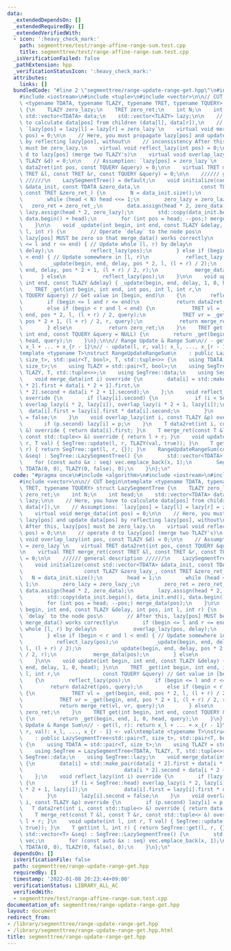 ```yaml
---
data:
  _extendedDependsOn: []
  _extendedRequiredBy: []
  _extendedVerifiedWith:
  - icon: ':heavy_check_mark:'
    path: segmenttree/test/range-affine-range-sum.test.cpp
    title: segmenttree/test/range-affine-range-sum.test.cpp
  _isVerificationFailed: false
  _pathExtension: hpp
  _verificationStatusIcon: ':heavy_check_mark:'
  attributes:
    links: []
  bundledCode: "#line 2 \"segmenttree/range-update-range-get.hpp\"\n#include <algorithm>\n\
    #include <iostream>\n#include <tuple>\n#include <vector>\n\n// CUT begin\ntemplate\
    \ <typename TDATA, typename TLAZY, typename TRET, typename TQUERY> struct LazySegmentTree\
    \ {\n    TLAZY zero_lazy;\n    TRET zero_ret;\n    int N;\n    int head;\n   \
    \ std::vector<TDATA> data;\n    std::vector<TLAZY> lazy;\n\n    // Here, you have\
    \ to calculate data[pos] from children (data[l], data[r]),\n    // Assumptions:\
    \ `lazy[pos] = lazy[l] = lazy[r] = zero_lazy`\n    virtual void merge_data(int\
    \ pos) = 0;\n\n    // Here, you must propagate lazy[pos] and update data[pos]\
    \ by reflecting lazy[pos], without\n    // inconsistency After this, lazy[pos]\
    \ must be zero_lazy.\n    virtual void reflect_lazy(int pos) = 0;\n\n    // operate\
    \ d to lazy[pos] (merge two TLAZY's)\n    virtual void overlap_lazy(int pos, const\
    \ TLAZY &d) = 0;\n\n    // Assumption: `lazy[pos] = zero_lazy`\n    virtual TRET\
    \ data2ret(int pos, const TQUERY &query) = 0;\n\n    virtual TRET merge_ret(const\
    \ TRET &l, const TRET &r, const TQUERY &query) = 0;\n\n    ////// general description\
    \ //////\n    LazySegmentTree() = default;\n    void initialize(const std::vector<TDATA>\
    \ &data_init, const TDATA &zero_data,\n                    const TLAZY &zero_lazy_,\
    \ const TRET &zero_ret_) {\n        N = data_init.size();\n        head = 1;\n\
    \        while (head < N) head <<= 1;\n        zero_lazy = zero_lazy_;\n     \
    \   zero_ret = zero_ret_;\n        data.assign(head * 2, zero_data);\n       \
    \ lazy.assign(head * 2, zero_lazy);\n        std::copy(data_init.begin(), data_init.end(),\
    \ data.begin() + head);\n        for (int pos = head; --pos;) merge_data(pos);\n\
    \    }\n\n    void _update(int begin, int end, const TLAZY &delay, int pos, int\
    \ l, int r) {\n        // Operate `delay` to the node pos\n        // After this,\
    \ lazy[pos] MUST be zero so that merge_data() works correctly\n        if (begin\
    \ <= l and r <= end) { // Update whole [l, r) by delay\n            overlap_lazy(pos,\
    \ delay);\n            reflect_lazy(pos);\n        } else if (begin < r and l\
    \ < end) { // Update somewhere in [l, r)\n            reflect_lazy(pos);\n   \
    \         _update(begin, end, delay, pos * 2, l, (l + r) / 2);\n            _update(begin,\
    \ end, delay, pos * 2 + 1, (l + r) / 2, r);\n            merge_data(pos);\n  \
    \      } else\n            reflect_lazy(pos);\n    }\n\n    void update(int begin,\
    \ int end, const TLAZY &delay) { _update(begin, end, delay, 1, 0, head); }\n\n\
    \    TRET _get(int begin, int end, int pos, int l, int r,\n              const\
    \ TQUERY &query) // Get value in [begin, end)\n    {\n        reflect_lazy(pos);\n\
    \        if (begin <= l and r <= end)\n            return data2ret(pos, query);\n\
    \        else if (begin < r and l < end) {\n            TRET vl = _get(begin,\
    \ end, pos * 2, l, (l + r) / 2, query);\n            TRET vr = _get(begin, end,\
    \ pos * 2 + 1, (l + r) / 2, r, query);\n            return merge_ret(vl, vr, query);\n\
    \        } else\n            return zero_ret;\n    }\n    TRET get(int begin,\
    \ int end, const TQUERY &query = NULL) {\n        return _get(begin, end, 1, 0,\
    \ head, query);\n    }\n};\n\n// Range Update & Range Sum\n// - get(l, r): return\
    \ x_l + ... + x_{r - 1}\n// - update(l, r, val): x_l, ..., x_{r - 1} <- val\n\
    template <typename T>\nstruct RangeUpdateRangeSum\n    : public LazySegmentTree<std::pair<T,\
    \ size_t>, std::pair<T, bool>, T, std::tuple<>> {\n    using TDATA = std::pair<T,\
    \ size_t>;\n    using TLAZY = std::pair<T, bool>;\n    using SegTree = LazySegmentTree<TDATA,\
    \ TLAZY, T, std::tuple<>>;\n    using SegTree::data;\n    using SegTree::lazy;\n\
    \    void merge_data(int i) override {\n        data[i] = std::make_pair(data[i\
    \ * 2].first + data[i * 2 + 1].first,\n                                 data[i\
    \ * 2].second + data[i * 2 + 1].second);\n    };\n    void reflect_lazy(int i)\
    \ override {\n        if (lazy[i].second) {\n            if (i < SegTree::head)\
    \ overlap_lazy(i * 2, lazy[i]), overlap_lazy(i * 2 + 1, lazy[i]);\n          \
    \  data[i].first = lazy[i].first * data[i].second;\n        }\n        lazy[i].second\
    \ = false;\n    }\n    void overlap_lazy(int i, const TLAZY &p) override {\n \
    \       if (p.second) lazy[i] = p;\n    }\n    T data2ret(int i, const std::tuple<>\
    \ &) override { return data[i].first; }\n    T merge_ret(const T &l, const T &r,\
    \ const std::tuple<> &) override { return l + r; }\n    void update(int l, int\
    \ r, T val) { SegTree::update(l, r, TLAZY(val, true)); }\n    T get(int l, int\
    \ r) { return SegTree::get(l, r, {}); }\n    RangeUpdateRangeSum(const std::vector<T>\
    \ &seq) : SegTree::LazySegmentTree() {\n        std::vector<TDATA> vec;\n    \
    \    for (const auto &x : seq) vec.emplace_back(x, 1);\n        SegTree::initialize(vec,\
    \ TDATA(0, 0), TLAZY(0, false), 0);\n    }\n};\n"
  code: "#pragma once\n#include <algorithm>\n#include <iostream>\n#include <tuple>\n\
    #include <vector>\n\n// CUT begin\ntemplate <typename TDATA, typename TLAZY, typename\
    \ TRET, typename TQUERY> struct LazySegmentTree {\n    TLAZY zero_lazy;\n    TRET\
    \ zero_ret;\n    int N;\n    int head;\n    std::vector<TDATA> data;\n    std::vector<TLAZY>\
    \ lazy;\n\n    // Here, you have to calculate data[pos] from children (data[l],\
    \ data[r]),\n    // Assumptions: `lazy[pos] = lazy[l] = lazy[r] = zero_lazy`\n\
    \    virtual void merge_data(int pos) = 0;\n\n    // Here, you must propagate\
    \ lazy[pos] and update data[pos] by reflecting lazy[pos], without\n    // inconsistency\
    \ After this, lazy[pos] must be zero_lazy.\n    virtual void reflect_lazy(int\
    \ pos) = 0;\n\n    // operate d to lazy[pos] (merge two TLAZY's)\n    virtual\
    \ void overlap_lazy(int pos, const TLAZY &d) = 0;\n\n    // Assumption: `lazy[pos]\
    \ = zero_lazy`\n    virtual TRET data2ret(int pos, const TQUERY &query) = 0;\n\
    \n    virtual TRET merge_ret(const TRET &l, const TRET &r, const TQUERY &query)\
    \ = 0;\n\n    ////// general description //////\n    LazySegmentTree() = default;\n\
    \    void initialize(const std::vector<TDATA> &data_init, const TDATA &zero_data,\n\
    \                    const TLAZY &zero_lazy_, const TRET &zero_ret_) {\n     \
    \   N = data_init.size();\n        head = 1;\n        while (head < N) head <<=\
    \ 1;\n        zero_lazy = zero_lazy_;\n        zero_ret = zero_ret_;\n       \
    \ data.assign(head * 2, zero_data);\n        lazy.assign(head * 2, zero_lazy);\n\
    \        std::copy(data_init.begin(), data_init.end(), data.begin() + head);\n\
    \        for (int pos = head; --pos;) merge_data(pos);\n    }\n\n    void _update(int\
    \ begin, int end, const TLAZY &delay, int pos, int l, int r) {\n        // Operate\
    \ `delay` to the node pos\n        // After this, lazy[pos] MUST be zero so that\
    \ merge_data() works correctly\n        if (begin <= l and r <= end) { // Update\
    \ whole [l, r) by delay\n            overlap_lazy(pos, delay);\n            reflect_lazy(pos);\n\
    \        } else if (begin < r and l < end) { // Update somewhere in [l, r)\n \
    \           reflect_lazy(pos);\n            _update(begin, end, delay, pos * 2,\
    \ l, (l + r) / 2);\n            _update(begin, end, delay, pos * 2 + 1, (l + r)\
    \ / 2, r);\n            merge_data(pos);\n        } else\n            reflect_lazy(pos);\n\
    \    }\n\n    void update(int begin, int end, const TLAZY &delay) { _update(begin,\
    \ end, delay, 1, 0, head); }\n\n    TRET _get(int begin, int end, int pos, int\
    \ l, int r,\n              const TQUERY &query) // Get value in [begin, end)\n\
    \    {\n        reflect_lazy(pos);\n        if (begin <= l and r <= end)\n   \
    \         return data2ret(pos, query);\n        else if (begin < r and l < end)\
    \ {\n            TRET vl = _get(begin, end, pos * 2, l, (l + r) / 2, query);\n\
    \            TRET vr = _get(begin, end, pos * 2 + 1, (l + r) / 2, r, query);\n\
    \            return merge_ret(vl, vr, query);\n        } else\n            return\
    \ zero_ret;\n    }\n    TRET get(int begin, int end, const TQUERY &query = NULL)\
    \ {\n        return _get(begin, end, 1, 0, head, query);\n    }\n};\n\n// Range\
    \ Update & Range Sum\n// - get(l, r): return x_l + ... + x_{r - 1}\n// - update(l,\
    \ r, val): x_l, ..., x_{r - 1} <- val\ntemplate <typename T>\nstruct RangeUpdateRangeSum\n\
    \    : public LazySegmentTree<std::pair<T, size_t>, std::pair<T, bool>, T, std::tuple<>>\
    \ {\n    using TDATA = std::pair<T, size_t>;\n    using TLAZY = std::pair<T, bool>;\n\
    \    using SegTree = LazySegmentTree<TDATA, TLAZY, T, std::tuple<>>;\n    using\
    \ SegTree::data;\n    using SegTree::lazy;\n    void merge_data(int i) override\
    \ {\n        data[i] = std::make_pair(data[i * 2].first + data[i * 2 + 1].first,\n\
    \                                 data[i * 2].second + data[i * 2 + 1].second);\n\
    \    };\n    void reflect_lazy(int i) override {\n        if (lazy[i].second)\
    \ {\n            if (i < SegTree::head) overlap_lazy(i * 2, lazy[i]), overlap_lazy(i\
    \ * 2 + 1, lazy[i]);\n            data[i].first = lazy[i].first * data[i].second;\n\
    \        }\n        lazy[i].second = false;\n    }\n    void overlap_lazy(int\
    \ i, const TLAZY &p) override {\n        if (p.second) lazy[i] = p;\n    }\n \
    \   T data2ret(int i, const std::tuple<> &) override { return data[i].first; }\n\
    \    T merge_ret(const T &l, const T &r, const std::tuple<> &) override { return\
    \ l + r; }\n    void update(int l, int r, T val) { SegTree::update(l, r, TLAZY(val,\
    \ true)); }\n    T get(int l, int r) { return SegTree::get(l, r, {}); }\n    RangeUpdateRangeSum(const\
    \ std::vector<T> &seq) : SegTree::LazySegmentTree() {\n        std::vector<TDATA>\
    \ vec;\n        for (const auto &x : seq) vec.emplace_back(x, 1);\n        SegTree::initialize(vec,\
    \ TDATA(0, 0), TLAZY(0, false), 0);\n    }\n};\n"
  dependsOn: []
  isVerificationFile: false
  path: segmenttree/range-update-range-get.hpp
  requiredBy: []
  timestamp: '2022-01-08 20:23:44+09:00'
  verificationStatus: LIBRARY_ALL_AC
  verifiedWith:
  - segmenttree/test/range-affine-range-sum.test.cpp
documentation_of: segmenttree/range-update-range-get.hpp
layout: document
redirect_from:
- /library/segmenttree/range-update-range-get.hpp
- /library/segmenttree/range-update-range-get.hpp.html
title: segmenttree/range-update-range-get.hpp
---
```

